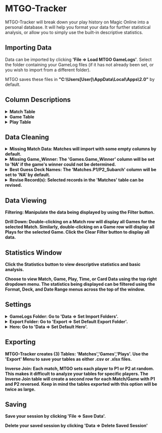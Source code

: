 # MTGO-Tracker
MTGO-Tracker will break down your play history on Magic Online into a personal database. It will help you format your data for further statistical analysis, or allow you to simply use the built-in descriptive statistics.

## Importing Data
Data can be imported by clicking <b>'File => Load MTGO GameLogs'</b>. Select the folder containing your GameLog files (if it has not already been set, or you wish to import from a different folder).

MTGO saves these files in <b>"C:\Users\[User]\AppData\Local\Apps\2.0"</b> by default.
## Column Descriptions
<details>
<summary><b>Match Table</summary>
<p></p>
<p>

| Table | Column_Name | Description |
| ------------- | ------------- | ------------- |
| Matches | Match_ID | Unique Match ID |
| | P1 | Player 1 Username |
| | P1_Arch | Player 1 Deck Archetype (eg. Aggro/Control) |
| | P1_Subarch | Player 1 Deckname |
| | P2 | Player 2 Username |
| | P2_Arch | Player 2 Deck Archetype (eg. Aggro/Control) |
| | P2_Subarch | Player 2 Deckname |
| | P1_Roll | Integer: Player 1 Die Roll |
| | P2_Roll | Integer: Player 2 Die Roll |
| | Roll_Winner | Die Roll Winner |
| | P1_Wins | Integer: Player 1 Game Wins |
| | P2_Wins | Integer: Player 2 Game Wins |
| | Match_Winner | Match Winner |
| | Format | Match Format Played |
| | Limited_Format | Limited Format Played ('NA' if Constructed Match) |
| | Match_Type | MTGO Match Type (eg. League/Challenge) |
| | Date | Date/Time at Start of Match: YYYY-MM-DD-HH-MM |
</p>
</details>
<details>
<summary><b>Game Table</summary>
<p></p>
<p>

| Table | Column_Name | Description |
| ------------- | ------------- | ------------- |
| Games | Match_ID | Unique Match ID |
| | P1 | Player 1 Username |
| | P2 | Player 2 Username |
| | Game_Num | Integer: 1, 2, 3 |
| | PD_Selector | Player with Choice of Play/Draw |
| | PD_Choice | Play/Draw Selection |
| | On_Play | On-The-Play Player |
| | On_Draw | On-The-Draw Player |
| | P1_Mulls | Integer: Mulligans by Player 1 |
| | P2_Mulls | Integer: Mulligans by Player 2 |
| | Turns | Integer: Total Turns in Game |
| | Game_Winner | Game Winner |
</p>
</details>
<details>
<summary><b>Play Table</summary>
<p></p>
<p>

| Table | Column_Name | Description |
| ------------- | ------------- | ------------- |
| Plays | Match_ID | Unique Match ID |
| | Game_Num | Integer: 1, 2, 3 |
| | Play_Num | Integer: Play Number |
| | Turn_Num | Integer: Turn Number |
| | Casting_Player | Player Committing Game Action |
| | Action | Game Action: 'Land Drop', 'Casts', 'Triggers', 'Activated Ability', 'Draws', 'Attacks' |
| | Primary_Card | Card Being Cast/Played/Triggered/etc. |
| | Target1 | Target Card #1 of Primary Card ('NA' if No Targeted Cards)|
| | Target2 | Target Card #2 of Primary Card ('NA' if <2 Targeted Cards) |
| | Target3 | Target Card #3 of Primary Card ('NA' if <3 Targeted Cards) |
| | Opp_Target | Bool (1 or 0): '1' if Current Play is Targetting Opponent |
| | Self_Target | Bool (1 or 0): '1' if Current Play is Self-Targetting |
| | Cards_Drawn | Integer: Total Cards Drawn (Current Play Only) |
| | Attackers | Integer: Total Attackers (Current Play Only) |
| | Active_Player | Active Player |
| | Nonactive_Player | Nonactive Player |
</p>
</details>

## Data Cleaning
<details>
	<summary><b>Missing Match Data:</b> Matches will import with some empty columns by default.</summary>
	<p></p>
	<p>Selecting <b>'Data => Input Missing Match Data'</b> will cycle through each Match with an empty P1/P2_Arch, P1/P2_Subarch, (Limited)_Format, and/or Match_Type column and allow you to manually fill them in. All tables will be updated accordingly.</p>
</details>
<details>
	<summary><b>Missing Game_Winner:</b> The 'Games.Game_Winner' column will be set to 'NA' if the game's winner could not be determined.</summary>
	<p></p>
	<p>Selecting <b>'Data => Input Missing Game_Winner Data'</b> will allow you to cycle through each affected Game and manually select a Game_Winner based on the trailing Game Actions. All tables will be updated accordingly.</p>
</details>
<details>
	<summary><b>Best Guess Deck Names:</b> The 'Matches.P1/P2_Subarch' column will be set to 'NA' by default.</summary>
	<p></p>
	<p>Selecting <b>'Data => Apply Best Guess for Deck Names'</b> will allow you to import sample decklists and apply best guess deck names in the 'Matches.P1/P2_Subarch' columns. Click 'Apply to Unknowns' if you do not wish to overwrite your previous changes to these columns.</p>
</details>
<details>
	<summary><b>Revise Record(s):</b> Selected records in the 'Matches' table can be revised.</summary>
	<p></p>
	<p>Clicking the <b>'Revise Record(s)'</b> button will allow you to manually revise fields in the selected row(s). If multiple rows are selected, the revision will apply to all selected records. This is only applicable to records in the 'Matches' table.</p>
</details>

## Data Viewing
<b>Filtering: </b>Manipulate the data being displayed by using the <b>Filter</b> button.

<b>Drill Down: </b>Double-clicking on a Match row will display all Games for the selected Match. Similarly, double-clicking on a Game row will display all Plays for the selected Game. Click the <b>Clear Filter</b> button to display all data.
## Statistics Window
Click the <b>Statistics</b> button to view descriptive statistics and basic analysis.  

Choose to view <b>Match, Game, Play, Time, or Card Data</b> using the top right dropdown menu. The statistics being displayed can be filtered using the Format, Deck, and Date Range menus across the top of the window. 
## Settings
<details>
	<summary><b>GameLogs Folder:</b> Go to 'Data => Set Import Folders'.</summary>
	<p></p>
	<p>The folder containing your MTGO GameLog files. MTGO saves these files in <b>"C:\Users\[User]\AppData\Local\Apps\2.0"</b> by default.</p>
</details>
<details>
	<summary><b>Export Folder:</b> Go to 'Export => Set Default Export Folder'.</summary>
	<p></p>
	<p>The folder where exported .csv and .xlsx files will be saved.</p>
</details>
<details>
	<summary><b>Hero:</b> Go to 'Data => Set Default Hero'.</summary>
	<p></p>
	<p>Setting a default 'Hero' moves the Hero's username into the P1 column by default. Data in the 'Statistics' window will be shown from the Hero's perspective.</p>
</details>

## Exporting
MTGO-Tracker creates (3) Tables: 'Matches','Games','Plays'. Use the <b>'Export' Menu</b> to save your tables as either .csv or .xlsx files.

<b>Inverse Join: </b>Each match, MTGO sets each player to P1 or P2 at random. This makes it difficult to analyze your tables for specific players. The Inverse Join table will create a second row for each Match/Game with P1 and P2 reversed. Keep in mind the tables exported with this option will be twice as large.
## Saving
Save your session by clicking <b>'File => Save Data'</b>.

Delete your saved session by clicking <b>'Data => Delete Saved Session'</b>
